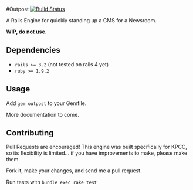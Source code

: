 #Outpost
[![Build Status](https://travis-ci.org/SCPR/outpost.png)](https://travis-ci.org/SCPR/outpost)

A Rails Engine for quickly standing up a CMS for a Newsroom.

**WIP, do not use.**

## Dependencies
* `rails >= 3.2` (not tested on rails 4 yet)
* `ruby >= 1.9.2`

## Usage
Add `gem outpost` to your Gemfile.

More documentation to come.

## Contributing
Pull Requests are encouraged! This engine was built specifically for KPCC, 
so its flexibility is limited... if you have improvements to make, please 
make them.

Fork it, make your changes, and send me a pull request.

Run tests with `bundle exec rake test`
